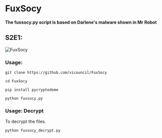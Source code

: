 # FuxSocy

__The fuxsocy.py script is based on Darlene's malware shown in Mr Robot__

## S2E1:

![FuxSocy](https://github.com/user-attachments/assets/e2ab7c40-9abb-4596-bb6a-afcebe6d1a72)

### Usage:

```shell
git clone https://github.com/vicouncil/FuxSocy
```
```shell
cd FuxSocy
```
```shell
pip install pycryptodome
```
```shell
python fuxsocy.py
```

### Usage: Decrypt

To decrypt the files.

```shell
python fuxsocy_decrypt.py
```
